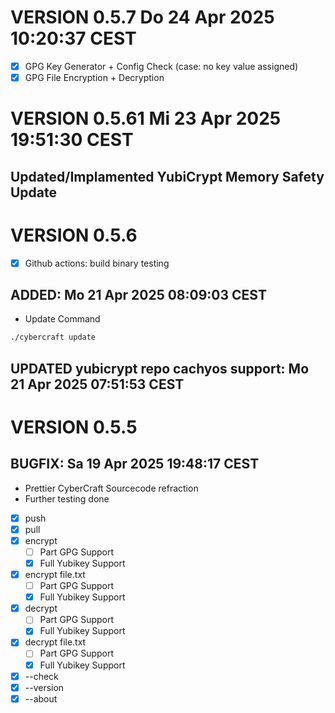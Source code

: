 
# VERSION 0.5.7 Do 24 Apr 2025 10:20:37 CEST
- [x] GPG Key Generator + Config Check (case: no key value assigned)
- [x] GPG File Encryption + Decryption

# VERSION 0.5.61 Mi 23 Apr 2025 19:51:30 CEST
## Updated/Implamented YubiCrypt Memory Safety Update 

# VERSION 0.5.6
 - [x] Github actions: build binary testing
## ADDED: Mo 21 Apr 2025 08:09:03 CEST
 - Update Command 
```bash
./cybercraft update
```
## UPDATED yubicrypt repo cachyos support: Mo 21 Apr 2025 07:51:53 CEST

# VERSION 0.5.5
## BUGFIX: Sa 19 Apr 2025 19:48:17 CEST
 - Prettier CyberCraft Sourcecode refraction
 - Further testing done
  - [x] push
  - [x] pull
  - [x] encrypt 
     - [ ] Part GPG Support
     - [x] Full Yubikey Support 
  - [x] encrypt file.txt
     - [ ] Part GPG Support
     - [x] Full Yubikey Support 
  - [x] decrypt 
     - [ ] Part GPG Support
     - [x] Full Yubikey Support 
  - [x] decrypt file.txt
     - [ ] Part GPG Support
     - [x] Full Yubikey Support 
  - [x] --check
  - [x] --version
  - [x] --about

